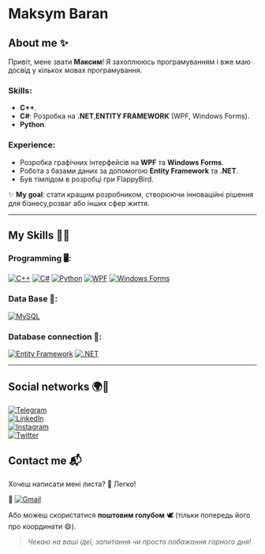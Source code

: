 # Maksym Baran


## About me ✨

Привіт, мене звати  **Максим**! Я захоплююсь програмуванням і вже маю досвід у кількох мовах програмування.

### Skills:
- **C++**.
- **C#**: Розробка на **.NET**,**ENTITY FRAMEWORK** (WPF, Windows Forms).
- **Python**.

### Experience:
- Розробка графічних інтерфейсів на **WPF** та **Windows Forms**.
- Робота з базами даних за допомогою **Entity Framework** та **.NET**.
- Був тімлідом в розробці  гри FlappyBird.

✨ **My goal**: стати кращим розробником, створюючи інноваційні рішення для бізнесу,розваг або інших сфер життя.


---

## My Skills 👨‍💻

### Programming 🖥️:
[![C++](https://img.shields.io/badge/-C%2B%2B-00599C?style=for-the-badge&logo=cplusplus&logoColor=white)](https://en.wikipedia.org/wiki/C%2B%2B)
[![C#](https://img.shields.io/badge/C%23-239120?style=for-the-badge&logo=csharp&logoColor=white)](https://learn.microsoft.com/en-us/dotnet/csharp/)
[![Python](https://img.shields.io/badge/Python-3776AB?style=for-the-badge&logo=python&logoColor=white)](https://www.python.org/)
[![WPF](https://img.shields.io/badge/WPF-Intermediate-blue?style=for-the-badge&logo=windows&logoColor=white)](https://learn.microsoft.com/en-us/dotnet/desktop/wpf/)
[![Windows Forms](https://img.shields.io/badge/Windows%20Forms-Intermediate-green?style=for-the-badge&logo=windows&logoColor=white)](https://learn.microsoft.com/en-us/dotnet/desktop/winforms/)

### Data Base 💾:
[![MySQL](https://img.shields.io/badge/MySQL-4479A1?style=for-the-badge&logo=mysql&logoColor=white)](https://www.mysql.com/)

### Database connection 🔗:
[![Entity Framework](https://img.shields.io/badge/Entity%20Framework-Intermediate-orange?style=for-the-badge&logo=dotnet&logoColor=white)](https://learn.microsoft.com/en-us/ef/)
[![.NET](https://img.shields.io/badge/.NET-Intermediate-blue?style=for-the-badge&logo=.net&logoColor=white)](https://dotnet.microsoft.com/)


---

## Social networks 🌍📱
[![Telegram](https://img.shields.io/badge/Telegram-2CA5E0?style=for-the-badge&logo=Telegram&logoColor=white)](https://t.me/UAJacobs)  
[![LinkedIn](https://img.shields.io/badge/LinkedIn-0A66C2?style=for-the-badge&logo=LinkedIn&logoColor=white)](https://www.linkedin.com/in/maksym-baran-0b5667332/)  
[![Instagram](https://img.shields.io/badge/Instagram-2E5D91?style=for-the-badge&logo=Instagram&logoColor=white)](https://www.instagram.com/m_aks.brn/)  
[![Twitter](https://img.shields.io/badge/Twitter-1DA1F2?style=for-the-badge&logo=Twitter&logoColor=white)](https://x.com/jACOBS_ua)  




## Сontact me 📬

Хочеш написати мені листа? 📨 Легко!  

📧 [![Gmail](https://img.shields.io/badge/Email-mmaksym.baran%40gmail.com-D14836?style=for-the-badge&logo=Gmail&logoColor=white)](mailto:mmaksym.baran@gmail.com)




Або можеш скористатися **поштовим голубом** 🕊️ (тільки попередь його про координати 😄).

> _Чекаю на ваші ідеї, запитання чи просто побажання гарного дня!_

